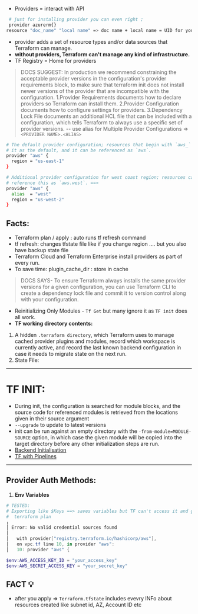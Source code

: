 - Providers = interact with API
 ```sh
  # just for installing provider you can even right ;
  provider azurerm{}
resource "doc_name" "local name" => doc name + local name = UID for your resource hence unique withiin your system 
  ````
- provider adds a set of resource types and/or data sources that Terraform can manage.
- **without providers, Terraform can't manage any kind of infrastructure.**
- TF Registry  = Home for providers
> DOCS SUGGEST: In production we recommend constraining the acceptable provider versions in the configuration's provider requirements block, to make sure that terraform init does not install newer versions of the provider that are incompatible with the configuration.
1.Provider Requirements documents how to declare providers so Terraform can install them.
2.Provider Configuration documents how to configure settings for providers.
3.Dependency Lock File documents an additional HCL file that can be included with a configuration, which tells Terraform to always use a specific set of provider versions.
 -- use alias for Multiple Provider Configurations => `<PROVIDER NAME>.<ALIAS>`
```sh
# The default provider configuration; resources that begin with `aws_` will use
# it as the default, and it can be referenced as `aws`.
provider "aws" {
  region = "us-east-1"
}

# Additional provider configuration for west coast region; resources can
# reference this as `aws.west`. ==> 
provider "aws" {
  alias  = "west"
  region = "us-west-2"
}
```
## Facts:
- Terraform plan / apply : auto runs tf refresh command
- tf refresh: changes tfstate file like if you change region .... but you also have backup state file 
- Terraform Cloud and Terraform Enterprise install providers as part of every run.
- To save time: plugin_cache_dir : store in cache

> DOCS SAYS- To ensure Terraform always installs the same provider versions for a given configuration, you can use Terraform CLI to create a dependency lock file and commit it to version control along with your configuration.
 - Reinitializing Only Modules - `Tf Get` but many ignore it as `TF init` does all work.
 - **TF working directory contents:**
  1. A hidden `.terraform directory`, which Terraform uses to manage cached provider plugins and modules, record which workspace is currently active, and record the last known backend configuration in case it needs to migrate state on the next run.
  2. State File:

-----------------------------------------------
# TF INIT:
- During init, the configuration is searched for module blocks, and the source code for referenced modules is retrieved from the locations given in their source argument
- `--upgrade` to update to latest versions
- init can be run against an empty directory with the `-from-module=MODULE-SOURCE` option, in which case the given module will be copied into the target directory before any other initialization steps are run.
- [Backend Initialisation](https://developer.hashicorp.com/terraform/cli/commands/init#backend-initialization)
- [TF with Pipelines](https://developer.hashicorp.com/terraform/tutorials/automation/automate-terraform?utm_source=WEBSITE&utm_medium=WEB_IO&utm_offer=ARTICLE_PAGE&utm_content=DOCS)

---------------------------------------------------------------
## Provider Auth Methods:
1. **Env Variables**
```powershell
# TESTED:
# Exporting like $Keys ==> saves variables but TF can't access it and gives error: 
#  terraform plan
╷
│ Error: No valid credential sources found
│ 
│   with provider["registry.terraform.io/hashicorp/aws"],
│   on vpc.tf line 10, in provider "aws":
│   10: provider "aws" {

$env:AWS_ACCESS_KEY_ID = "your_access_key"
$env:AWS_SECRET_ACCESS_KEY = "your_secret_key"
```

## FACT 💡
- after you apply => `Terraform.tfstate` includes evevry INFo about resources created like subnet id, AZ, Account ID etc
